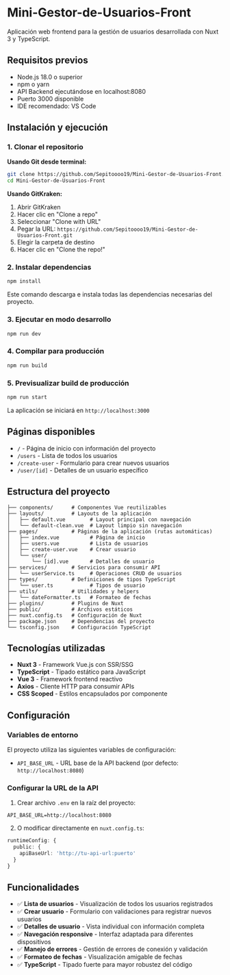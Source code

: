 # Mini-Gestor-de-Usuarios-Front

Aplicación web frontend para la gestión de usuarios desarrollada con Nuxt 3 y TypeScript.

## Requisitos previos

- Node.js 18.0 o superior
- npm o yarn
- API Backend ejecutándose en localhost:8080
- Puerto 3000 disponible
- IDE recomendado: VS Code

## Instalación y ejecución

### 1. Clonar el repositorio

**Usando Git desde terminal:**
```bash
git clone https://github.com/Sepitoooo19/Mini-Gestor-de-Usuarios-Front.git
cd Mini-Gestor-de-Usuarios-Front
```

**Usando GitKraken:**
1. Abrir GitKraken
2. Hacer clic en "Clone a repo"
3. Seleccionar "Clone with URL"
4. Pegar la URL: `https://github.com/Sepitoooo19/Mini-Gestor-de-Usuarios-Front.git`
5. Elegir la carpeta de destino
6. Hacer clic en "Clone the repo!"

### 2. Instalar dependencias
```bash
npm install
```
Este comando descarga e instala todas las dependencias necesarias del proyecto.

### 3. Ejecutar en modo desarrollo
```bash
npm run dev
```

### 4. Compilar para producción
```bash
npm run build
```

### 5. Previsualizar build de producción
```bash
npm run start
```

La aplicación se iniciará en `http://localhost:3000`

## Páginas disponibles

- `/` - Página de inicio con información del proyecto
- `/users` - Lista de todos los usuarios
- `/create-user` - Formulario para crear nuevos usuarios
- `/user/[id]` - Detalles de un usuario específico

## Estructura del proyecto

```
├── components/      # Componentes Vue reutilizables
├── layouts/         # Layouts de la aplicación
│   ├── default.vue        # Layout principal con navegación
│   └── default-clean.vue  # Layout limpio sin navegación
├── pages/           # Páginas de la aplicación (rutas automáticas)
│   ├── index.vue          # Página de inicio
│   ├── users.vue          # Lista de usuarios
│   ├── create-user.vue    # Crear usuario
│   └── user/
│       └── [id].vue       # Detalles de usuario
├── services/        # Servicios para consumir API
│   └── userService.ts     # Operaciones CRUD de usuarios
├── types/           # Definiciones de tipos TypeScript
│   └── user.ts            # Tipos de usuario
├── utils/           # Utilidades y helpers
│   └── dateFormatter.ts   # Formateo de fechas
├── plugins/         # Plugins de Nuxt
├── public/          # Archivos estáticos
├── nuxt.config.ts   # Configuración de Nuxt
├── package.json     # Dependencias del proyecto
└── tsconfig.json    # Configuración TypeScript
```

## Tecnologías utilizadas

- **Nuxt 3** - Framework Vue.js con SSR/SSG
- **TypeScript** - Tipado estático para JavaScript
- **Vue 3** - Framework frontend reactivo
- **Axios** - Cliente HTTP para consumir APIs
- **CSS Scoped** - Estilos encapsulados por componente

## Configuración

### Variables de entorno

El proyecto utiliza las siguientes variables de configuración:

- `API_BASE_URL` - URL base de la API backend (por defecto: `http://localhost:8080`)

### Configurar la URL de la API

1. Crear archivo `.env` en la raíz del proyecto:
```env
API_BASE_URL=http://localhost:8080
```

2. O modificar directamente en `nuxt.config.ts`:
```typescript
runtimeConfig: {
  public: {
    apiBaseUrl: 'http://tu-api-url:puerto'
  }
}
```

## Funcionalidades

- ✅ **Lista de usuarios** - Visualización de todos los usuarios registrados
- ✅ **Crear usuario** - Formulario con validaciones para registrar nuevos usuarios
- ✅ **Detalles de usuario** - Vista individual con información completa
- ✅ **Navegación responsive** - Interfaz adaptada para diferentes dispositivos
- ✅ **Manejo de errores** - Gestión de errores de conexión y validación
- ✅ **Formateo de fechas** - Visualización amigable de fechas
- ✅ **TypeScript** - Tipado fuerte para mayor robustez del código